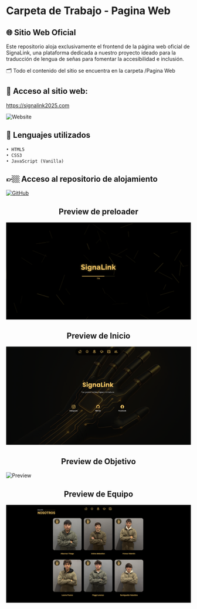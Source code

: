 # Carpeta de Trabajo - Pagina Web

## 🌐 Sitio Web Oficial

Este repositorio aloja exclusivamente el frontend de la página web oficial de SignaLink, una plataforma dedicada a nuestro proyecto ideado para la traducción de lengua de señas para fomentar la accesibilidad e inclusión.

🗂️ Todo el contenido del sitio se encuentra en la carpeta /Pagina Web

## 🔗 Acceso al sitio web:
https://signalink2025.com

 ![Website](https://img.shields.io/website?down_color=red&down_message=offline&up_color=green&up_message=online&url=https%3A%2F%2Fsignalink2025.com)

## 👾 Lenguajes utilizados
	• HTML5
	• CSS3
	• JavaScript (Vanilla)

## 👉🏼 Acceso al repositorio de alojamiento

<a href="https://github.com/albornozthiagoo/SignaLink-Web" target="_blank">
  <img alt="GitHub" src="https://img.shields.io/badge/GitHub-SignaLink-000?style=for-the-badge&logo=github&logoColor=white" />
</a>

## <div align="center"> Preview de preloader 
<img src="/Images/Preview-Preloader-Web.png" alt="Preview" />

## <div align="center"> Preview de Inicio
<img src="/Images/Preview-Inicio-Web.png" alt="Preview" />

## <div align="center"> Preview de Objetivo
<img src="/Images/Preview-Objetivo-Web.png" alt="Preview" />

## <div align="center"> Preview de Equipo	
<img src="/Images/Preview-Equipo-Web.png" alt="Preview" />
